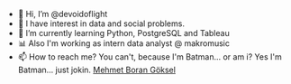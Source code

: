 - 👋 Hi, I’m @devoidoflight
- 👀 I have interest in data and social problems.
- 🌱 I’m currently learning Python, PostgreSQL and Tableau
- 📊 Also I'm working as intern data analyst @ makromusic 
- 📫 How to reach me? You can't, because I'm Batman... or am i? Yes I'm Batman... just jokin. [Mehmet Boran Göksel](https://www.linkedin.com/in/mgoksel/)

<!---
devoidoflight/devoidoflight is a ✨ special ✨ repository because its `README.md` (this file) appears on your GitHub profile.
You can click the Preview link to take a look at your changes.
--->
